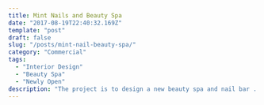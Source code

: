 ```yaml
---
title: Mint Nails and Beauty Spa
date: "2017-08-19T22:40:32.169Z"
template: "post"
draft: false
slug: "/posts/mint-nail-beauty-spa/"
category: "Commercial"
tags:
  - "Interior Design"
  - "Beauty Spa"
  - "Newly Open"
description: "The project is to design a new beauty spa and nail bar ..."
---
```


